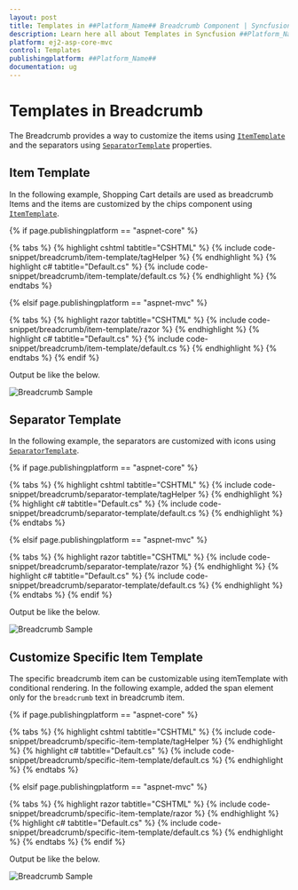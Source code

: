 ```yaml
---
layout: post
title: Templates in ##Platform_Name## Breadcrumb Component | Syncfusion
description: Learn here all about Templates in Syncfusion ##Platform_Name## Breadcrumb component of Syncfusion Essential JS 2 and more.
platform: ej2-asp-core-mvc
control: Templates
publishingplatform: ##Platform_Name##
documentation: ug
---
```



# Templates in Breadcrumb

The Breadcrumb provides a way to customize the items using [`ItemTemplate`](https://help.syncfusion.com/cr/aspnetcore-js2/Syncfusion.EJ2.Navigations.Breadcrumb.html#Syncfusion_EJ2_Navigations_Breadcrumb_ItemTemplate) and the separators using [`SeparatorTemplate`](https://help.syncfusion.com/cr/aspnetcore-js2/Syncfusion.EJ2.Navigations.Breadcrumb.html#Syncfusion_EJ2_Navigations_Breadcrumb_SeparatorTemplate) properties.

## Item Template

In the following example, Shopping Cart details are used as breadcrumb Items and the items are customized by the chips component using [`ItemTemplate`](https://help.syncfusion.com/cr/aspnetcore-js2/Syncfusion.EJ2.Navigations.Breadcrumb.html#Syncfusion_EJ2_Navigations_Breadcrumb_ItemTemplate).

{% if page.publishingplatform == "aspnet-core" %}

{% tabs %}
{% highlight cshtml tabtitle="CSHTML" %}
{% include code-snippet/breadcrumb/item-template/tagHelper %}
{% endhighlight %}
{% highlight c# tabtitle="Default.cs" %}
{% include code-snippet/breadcrumb/item-template/default.cs %}
{% endhighlight %}
{% endtabs %}

{% elsif page.publishingplatform == "aspnet-mvc" %}

{% tabs %}
{% highlight razor tabtitle="CSHTML" %}
{% include code-snippet/breadcrumb/item-template/razor %}
{% endhighlight %}
{% highlight c# tabtitle="Default.cs" %}
{% include code-snippet/breadcrumb/item-template/default.cs %}
{% endhighlight %}
{% endtabs %}
{% endif %}



Output be like the below.

![Breadcrumb Sample](./images/item-template.PNG)

## Separator Template

In the  following example, the separators are customized with icons using [`SeparatorTemplate`](https://help.syncfusion.com/cr/aspnetcore-js2/Syncfusion.EJ2.Navigations.Breadcrumb.html#Syncfusion_EJ2_Navigations_Breadcrumb_SeparatorTemplate).

{% if page.publishingplatform == "aspnet-core" %}

{% tabs %}
{% highlight cshtml tabtitle="CSHTML" %}
{% include code-snippet/breadcrumb/separator-template/tagHelper %}
{% endhighlight %}
{% highlight c# tabtitle="Default.cs" %}
{% include code-snippet/breadcrumb/separator-template/default.cs %}
{% endhighlight %}
{% endtabs %}

{% elsif page.publishingplatform == "aspnet-mvc" %}

{% tabs %}
{% highlight razor tabtitle="CSHTML" %}
{% include code-snippet/breadcrumb/separator-template/razor %}
{% endhighlight %}
{% highlight c# tabtitle="Default.cs" %}
{% include code-snippet/breadcrumb/separator-template/default.cs %}
{% endhighlight %}
{% endtabs %}
{% endif %}



Output be like the below.

![Breadcrumb Sample](./images/separator-temp.PNG)

## Customize Specific Item Template

The specific breadcrumb item can be customizable using itemTemplate with conditional rendering. In the following example, added the span element only for the `breadcrumb` text in breadcrumb item.

{% if page.publishingplatform == "aspnet-core" %}

{% tabs %}
{% highlight cshtml tabtitle="CSHTML" %}
{% include code-snippet/breadcrumb/specific-item-template/tagHelper %}
{% endhighlight %}
{% highlight c# tabtitle="Default.cs" %}
{% include code-snippet/breadcrumb/specific-item-template/default.cs %}
{% endhighlight %}
{% endtabs %}

{% elsif page.publishingplatform == "aspnet-mvc" %}

{% tabs %}
{% highlight razor tabtitle="CSHTML" %}
{% include code-snippet/breadcrumb/specific-item-template/razor %}
{% endhighlight %}
{% highlight c# tabtitle="Default.cs" %}
{% include code-snippet/breadcrumb/specific-item-template/default.cs %}
{% endhighlight %}
{% endtabs %}
{% endif %}



Output be like the below.

![Breadcrumb Sample](./images/breadcrumb-specific-item-template.png)